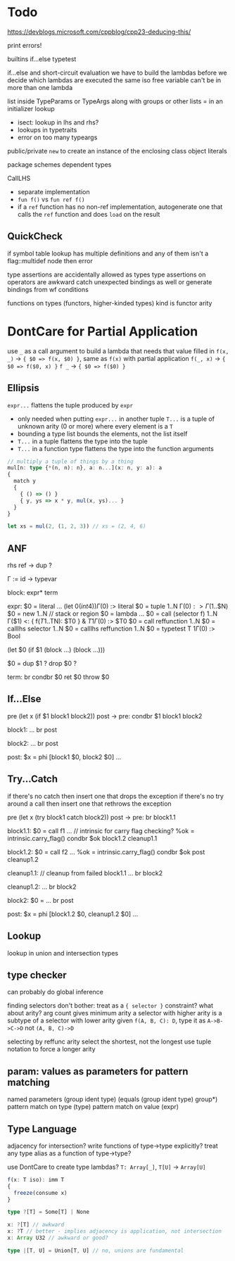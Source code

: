 # Todo

https://devblogs.microsoft.com/cppblog/cpp23-deducing-this/

print errors!

builtins
  if...else
  typetest

if...else and short-circuit evaluation
  we have to build the lambdas before we decide which lambdas are executed
  the same iso free variable can't be in more than one lambda

list inside TypeParams or TypeArgs along with groups or other lists
= in an initializer
lookup
- isect: lookup in lhs and rhs?
- lookups in typetraits
- error on too many typeargs

public/private
`new` to create an instance of the enclosing class
object literals

package schemes
dependent types

CallLHS
- separate implementation
- `fun f()` vs `fun ref f()`
- if a `ref` function has no non-ref implementation, autogenerate one that calls the `ref` function and does `load` on the result

## QuickCheck

if symbol table lookup has multiple definitions
  and any of them isn't a flag::multidef node
  then error

type assertions are accidentally allowed as types
type assertions on operators are awkward
catch unexpected bindings as well
  or generate bindings from wf conditions

functions on types (functors, higher-kinded types)
  kind is functor arity

# DontCare for Partial Application

use `_` as a call argument to build a lambda that needs that value filled in
  `f(x, _)` -> `{ $0 => f(x, $0) }`, same as `f(x)` with partial application
  `f(_, x)` -> `{ $0 => f($0, x) }`
  `f _` -> `{ $0 => f($0) }`

## Ellipsis

`expr...` flattens the tuple produced by `expr`
- only needed when putting `expr...` in another tuple
`T...` is a tuple of unknown arity (0 or more) where every element is a `T`
- bounding a type list bounds the elements, not the list itself
- `T...` in a tuple flattens the type into the tuple
- `T...` in a function type flattens the type into the function arguments

```ts
// multiply a tuple of things by a thing
mul[n: type {*(n, n): n}, a: n...](x: n, y: a): a
{
  match y
  {
    { () => () }
    { y, ys => x * y, mul(x, ys)... }
  }
}

let xs = mul(2, (1, 2, 3)) // xs = (2, 4, 6)
```

## ANF

rhs ref -> dup ?

Γ := id -> typevar

block: expr* term

expr:
  $0 = literal ...
    (let $0 (int 4))
    Γ($0) :> literal
  $0 = tuple $1..$N
    Γ($0) :> Γ($1..$N)
  $0 = new $1..$N // stack or region
  $0 = lambda ...
  $0 = call (selector f) $1..$N
    Γ($1) <: { f($T1..$TN): $T0 } & $T1
    Γ($0) :> $T0
  $0 = call reffunction $1..$N
  $0 = calllhs selector $1..$N
  $0 = calllhs reffunction $1..$N
  $0 = typetest T $1
    Γ($0) :> Bool

  (let $0 (if $1 (block ...) (block ...)))

  $0 = dup $1 ?
  drop $0 ?

term:
  br <label>
  condbr $0 <label> <label>
  ret $0
  throw $0

## If...Else

pre (let x (if $1 block1 block2)) post
->
  pre:
    condbr $1 block1 block2

  block1:
    ...
    br post

  block2:
    ...
    br post

  post:
    $x = phi [block1 $0, block2 $0]
    ...

## Try...Catch

if there's no catch then insert one that drops the exception
if there's no try around a call then insert one that rethrows the exception

pre (let x (try block1 catch block2)) post
->
  pre:
    br block1.1

  block1.1:
    $0 = call f1 ...
    // intrinsic for carry flag checking?
    %ok = intrinsic.carry_flag()
    condbr $ok block1.2 cleanup1.1

  block1.2:
    $0 = call f2 ...
    %ok = intrinsic.carry_flag()
    condbr $ok post cleanup1.2

  cleanup1.1:
    // cleanup from failed block1.1
    ...
    br block2

  cleanup1.2:
    ...
    br block2

  block2:
    $0 = ...
    br post

  post:
    $x = phi [block1.2 $0, cleanup1.2 $0]
    ...

## Lookup

lookup in union and intersection types

## type checker

can probably do global inference

finding selectors
  don't bother: treat as a `{ selector }` constraint?
  what about arity?
    arg count gives minimum arity
    a selector with higher arity is a subtype of a selector with lower arity
    given `f(A, B, C): D`, type it as `A->B->C->D` not `(A, B, C)->D`

selecting by reffunc arity
  select the shortest, not the longest
  use tuple notation to force a longer arity

## param: values as parameters for pattern matching

named parameters
  (group ident type)
  (equals (group ident type) group*)
pattern match on type
  (type)
pattern match on value
  (expr)

## Type Language

adjacency for intersection?
write functions of type->type explicitly?
  treat any type alias as a function of type->type?

use DontCare to create type lambdas?
  `T: Array[_]`, `T[U]` -> `Array[U]`

```ts
f(x: T iso): imm T
{
  freeze(consume x)
}

type ?[T] = Some[T] | None

x: ?[T] // awkward
x: ?T // better - implies adjacency is application, not intersection
x: Array U32 // awkward or good?

type |[T, U] = Union[T, U] // no, unions are fundamental

```

